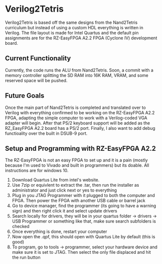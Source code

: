 # Verilog2Tetris
Verilog2Tetris is based off the same designs from the Nand2Tetris curriculum but instead of using a custom HDL everything is written in Verilog. The file layout is made for Intel Quartus and the default pin assignments are for the RZ-EasyFPGA A2.2 FPGA (Cyclone IV) development board.

## Current Functionality
Currently, the code runs the ALU from Nand2Tetris. Soon, a commit with a memory controller splitting the SD RAM into 16K RAM, VRAM, and some reserved space will be pushed.

## Future Goals
Once the main part of Nand2Tetris is completed and translated over to Verilog with everything confirmed to be working on the RZ-EasyFPGA A2.2 FPGA, adapting the simple computer to work with a Verilog-coded VGA adapter will begin. After that PS/2 keyboard support will be added as the RZ_EasyFPGA A2.2 board has a PS/2 port. Finally, I also want to add debug functioality over the built in DSUB-9 port.

## Setup and Programming with RZ-EasyFPGA A2.2
The RZ-EasyFPGA is not an easy FPGA to set up and it is a pain (mostly because I'm used to Vivado and built in programmers) but its doable. All instructions are for windows 10.
1. Download Quartus Lite from intel's website.
2. Use 7zip or equivlent to extract the .tar, then run the installer as administrator and just click next or yes to everything
3. Plug in you JTAG Programmer with it plugged to both the computer and FPGA. Then power the FPGA with another USB cable or barrel jack
4. Go to device manager, find the programmer (its going to have a warning sign) and then right click it and select update drivers
5. Search locally for drivers, they will be in your quartus folder -> drivers -> USB Programmer or something like that, make sure search subfolders is checked
6. Once everything is done, restart your computer
7. Now open the .qpf, this should open with Quartus Lite by default (this is good)
8. To program, go to tools -> programmer, select your hardware device and make sure it is set to JTAG. Then select the only file displaced and hit the run button 


